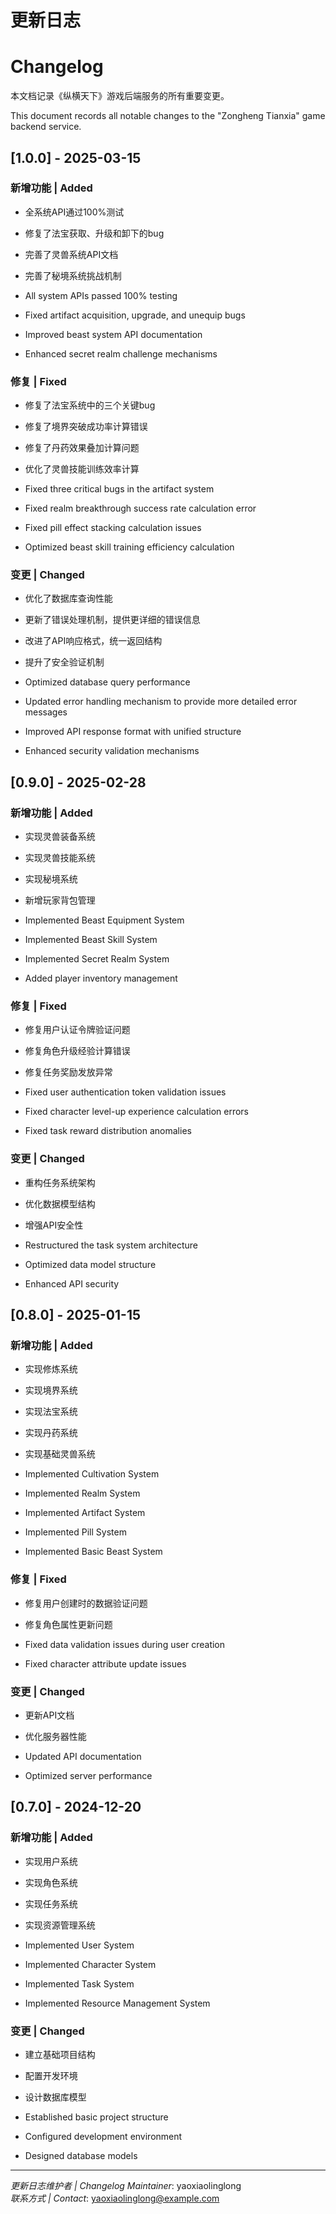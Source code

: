 # 更新日志
# Changelog

本文档记录《纵横天下》游戏后端服务的所有重要变更。

This document records all notable changes to the "Zongheng Tianxia" game backend service.

## [1.0.0] - 2025-03-15

### 新增功能 | Added
- 全系统API通过100%测试
- 修复了法宝获取、升级和卸下的bug
- 完善了灵兽系统API文档
- 完善了秘境系统挑战机制

- All system APIs passed 100% testing
- Fixed artifact acquisition, upgrade, and unequip bugs
- Improved beast system API documentation
- Enhanced secret realm challenge mechanisms

### 修复 | Fixed
- 修复了法宝系统中的三个关键bug
- 修复了境界突破成功率计算错误
- 修复了丹药效果叠加计算问题
- 优化了灵兽技能训练效率计算

- Fixed three critical bugs in the artifact system
- Fixed realm breakthrough success rate calculation error
- Fixed pill effect stacking calculation issues
- Optimized beast skill training efficiency calculation

### 变更 | Changed
- 优化了数据库查询性能
- 更新了错误处理机制，提供更详细的错误信息
- 改进了API响应格式，统一返回结构
- 提升了安全验证机制

- Optimized database query performance
- Updated error handling mechanism to provide more detailed error messages
- Improved API response format with unified structure
- Enhanced security validation mechanisms

## [0.9.0] - 2025-02-28

### 新增功能 | Added
- 实现灵兽装备系统
- 实现灵兽技能系统
- 实现秘境系统
- 新增玩家背包管理

- Implemented Beast Equipment System
- Implemented Beast Skill System
- Implemented Secret Realm System
- Added player inventory management

### 修复 | Fixed
- 修复用户认证令牌验证问题
- 修复角色升级经验计算错误
- 修复任务奖励发放异常

- Fixed user authentication token validation issues
- Fixed character level-up experience calculation errors
- Fixed task reward distribution anomalies

### 变更 | Changed
- 重构任务系统架构
- 优化数据模型结构
- 增强API安全性

- Restructured the task system architecture
- Optimized data model structure
- Enhanced API security

## [0.8.0] - 2025-01-15

### 新增功能 | Added
- 实现修炼系统
- 实现境界系统
- 实现法宝系统
- 实现丹药系统
- 实现基础灵兽系统

- Implemented Cultivation System
- Implemented Realm System
- Implemented Artifact System
- Implemented Pill System
- Implemented Basic Beast System

### 修复 | Fixed
- 修复用户创建时的数据验证问题
- 修复角色属性更新问题

- Fixed data validation issues during user creation
- Fixed character attribute update issues

### 变更 | Changed
- 更新API文档
- 优化服务器性能

- Updated API documentation
- Optimized server performance

## [0.7.0] - 2024-12-20

### 新增功能 | Added
- 实现用户系统
- 实现角色系统
- 实现任务系统
- 实现资源管理系统

- Implemented User System
- Implemented Character System
- Implemented Task System
- Implemented Resource Management System

### 变更 | Changed
- 建立基础项目结构
- 配置开发环境
- 设计数据库模型

- Established basic project structure
- Configured development environment
- Designed database models

---

*更新日志维护者 | Changelog Maintainer*: yaoxiaolinglong  
*联系方式 | Contact*: yaoxiaolinglong@example.com 